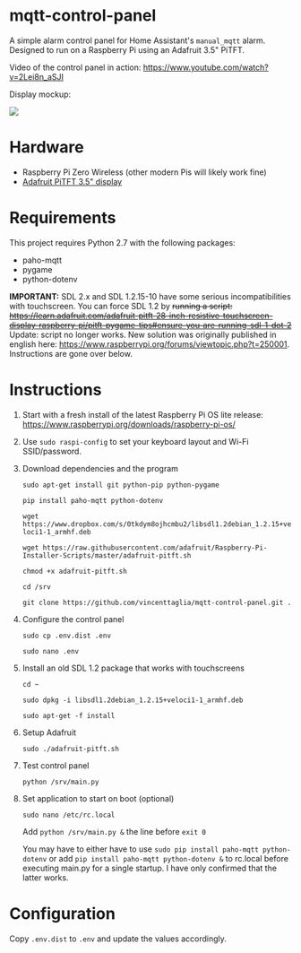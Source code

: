 # mqtt-control-panel

A simple alarm control panel for Home Assistant's `manual_mqtt` alarm. Designed to run on a Raspberry Pi using an Adafruit 3.5" PiTFT.

Video of the control panel in action: <https://www.youtube.com/watch?v=2Lei8n_aSJI>

Display mockup:

![](screenshot.png)

# Hardware

 - Raspberry Pi Zero Wireless (other modern Pis will likely work fine)
 - [Adafruit PiTFT 3.5" display](https://www.adafruit.com/product/2441)

# Requirements

This project requires Python 2.7 with the following packages:

 - paho-mqtt
 - pygame
 - python-dotenv

**IMPORTANT:** SDL 2.x and SDL 1.2.15-10 have some serious incompatibilities with touchscreen. You can force SDL 1.2 by ~~running a script: https://learn.adafruit.com/adafruit-pitft-28-inch-resistive-touchscreen-display-raspberry-pi/pitft-pygame-tips#ensure-you-are-running-sdl-1-dot-2~~ Update: script no longer works.
New solution was originally published in english here: https://www.raspberrypi.org/forums/viewtopic.php?t=250001. Instructions are gone over below.

# Instructions

1. Start with a fresh install of the latest Raspberry Pi OS lite release: <https://www.raspberrypi.org/downloads/raspberry-pi-os/>

2. Use `sudo raspi-config` to set your keyboard layout and Wi-Fi SSID/password.

3. Download dependencies and the program

    `sudo apt-get install git python-pip python-pygame`
    
    `pip install paho-mqtt python-dotenv`
    
    `wget https://www.dropbox.com/s/0tkdym8ojhcmbu2/libsdl1.2debian_1.2.15+veloci1-1_armhf.deb`
    
    `wget https://raw.githubusercontent.com/adafruit/Raspberry-Pi-Installer-Scripts/master/adafruit-pitft.sh`
    
    `chmod +x adafruit-pitft.sh`
    
    `cd /srv`
    
    `git clone https://github.com/vincenttaglia/mqtt-control-panel.git .`

4. Configure the control panel

    `sudo cp .env.dist .env`
    
    `sudo nano .env`

5. Install an old SDL 1.2 package that works with touchscreens

    `cd ~`
    
    `sudo dpkg -i libsdl1.2debian_1.2.15+veloci1-1_armhf.deb`
    
    `sudo apt-get -f install`

6. Setup Adafruit

    `sudo ./adafruit-pitft.sh`

7. Test control panel

    `python /srv/main.py`


8. Set application to start on boot (optional)

    `sudo nano /etc/rc.local`
    
    Add `python /srv/main.py &` the line before `exit 0`
    
    You may have to either have to use `sudo pip install paho-mqtt python-dotenv` or add `pip install paho-mqtt python-dotenv &` to rc.local before executing main.py for a single startup. I have only confirmed that the latter works.

# Configuration

Copy `.env.dist` to `.env` and update the values accordingly.
